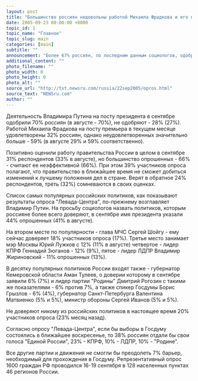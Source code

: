 ```yaml
---
layout: post
title: "Большинство россиян недовольны работой Михаила Фрадкова и его правительства"
date: 2005-09-23 00:00:00 +0000
topic_id: 1
topic_name: "Главное"
topic_slug: main
categories: [main]
subtitle: ""
announcement: "Более 67% россиян, по последним данным социологов, одобряют деятельность президента Владимира Путина и только треть - работу премьера Фрадкова. Опрос проводился Аналитическим центром Юрия Левады."
additional_content: ""
photo_filename: ""
photo_width: 0
photo_height: 0
photo_alt: ""
source_url: "http://txt.newsru.com/russia/22sep2005/opros.html"
source_text: "NEWSru.com"
author: ""
---
```

Деятельность Владимира Путина на посту президента в сентябре одобрили 70% россиян (в августе - 70%), не одобряют - 28% (27%). Работой Михаила Фрадкова на посту премьера в текущем месяце удовлетворены 32% россиян, однако неудовлетворенных значительно больше - 59% (в августе 29% и 59% соответственно).

Позитивно оценили работу правительства России в целом в сентябре 31% респондентов (33% в августе), но большинство опрошенных - 66% - считают ее неэффективной (66%). При этом 39% участников опроса полагают, что правительство в ближайшее время не сможет добиться изменений к лучшему положения дел в стране. Верят в обратное 24% респондентов, треть (32%) сомневаются в своих оценках.

Список самых популярных российских политиков, как показывают результаты опроса "Левада-Центра", по-прежнему возглавляет Владимир Путин. На просьбу социологов назвать политиков, которым россияне более всего доверяют, в сентябре имя президента указали 44% опрошенных (41% в августе).

На втором месте по популярности - глава МЧС Сергей Шойгу - ему сейчас доверяет 18% участников опроса (17%). Третье место занимает мэр Москвы Юрий Лужков с 12% (11% в августе) четвертое - лидер КПРФ Геннадий Зюганов - 12% (9%), пятое - лидер ЛДПР Владимир Жириновский - 11% опрошенных (13%).

В десятку популярных политиков России входят также - губернатор Кемеровской области Аман Тулеев, о доверии которому в сентябре заявили 6% (7%) и лидер партии "Родины" Дмитрий Рогозин с такими же показателями - 6% против 7%, а также спикер Госдумы Борис Грызлов - 6% (4%), губернатор Санкт-Петербурга Валентина Матвиенко (5% и 5%), министр обороны Сергей Иванов (5% и 5%).

Не доверяют никому из российских политиков в настоящее время 20% участников опроса (23% месяц назад).

Согласно опросу "Левада-Центра", если бы выборы в Госдуму состоялись в ближайшее воскресенье, то 38% россиян отдали бы свои голоса "Единой России", 23% - КПРФ, 10% - ЛДПР, 10% - "Родине".

Все другие партии и движения не смогли бы преодолеть 7% барьер, необходимый для прохождения в Госдуму. Репрезентативный опрос 1600 граждан РФ проводился 16-19 сентября в 128 населенных пунктах 46 регионов России.
